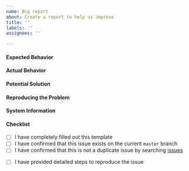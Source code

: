 ```yaml
---
name: Bug report
about: Create a report to help us improve
title: ''
labels: ''
assignees: ''

---
```


#### Expected Behavior
<!--- Required. Describe the behavior you expect to see for your case. -->

#### Actual Behavior
<!--- Required. Describe the actual behavior for your case. -->

#### Potential Solution
<!--- Optional. Describe any potential solutions and/or thoughts as to what may be causing the difference between expected and actual behavior. -->

#### Reproducing the Problem
<!--- Required for Bugs. Describe how to reproduce the problem. This can be via a failing unit test or a simplified algorithm that reliably demonstrates this issue.  -->

#### System Information
<!--- Required for Bugs. Include any system specific information, such as OS. -->

#### Checklist
<!--- Confirm that you've provided all the required information. -->
<!--- Required fields --->
- [ ] I have completely filled out this template
- [ ] I have confirmed that this issue exists on the current `master` branch
- [ ] I have confirmed that this is not a duplicate issue by searching [issues](https://github.com/QuantConnect/Lean/issues)
<!--- Required for Bugs, feature request can delete the line below. -->
- [ ] I have provided detailed steps to reproduce the issue

<!--- Template inspired by https://github.com/stevemao/github-issue-templates -->
